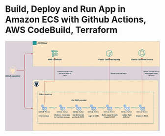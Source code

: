 # Build, Deploy and Run App in Amazon ECS with Github Actions, AWS CodeBuild, Terraform

![Architecture diagram](./images/build-deploy-aws-ecs.drawio.png)